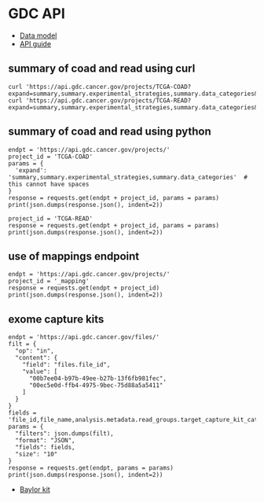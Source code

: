 # GDC API
* [Data model](https://docs.gdc.cancer.gov/Data/Data_Model/GDC_Data_Model/)
* [API guide](https://docs.gdc.cancer.gov/API/Users_Guide/Getting_Started/)

## summary of coad and read using curl
```
curl 'https://api.gdc.cancer.gov/projects/TCGA-COAD?expand=summary,summary.experimental_strategies,summary.data_categories&pretty=true'
curl 'https://api.gdc.cancer.gov/projects/TCGA-READ?expand=summary,summary.experimental_strategies,summary.data_categories&pretty=true'
```

## summary of coad and read using python
```
endpt = 'https://api.gdc.cancer.gov/projects/'
project_id = 'TCGA-COAD'
params = {
  'expand': 'summary,summary.experimental_strategies,summary.data_categories'  # this cannot have spaces
}
response = requests.get(endpt + project_id, params = params)
print(json.dumps(response.json(), indent=2))

project_id = 'TCGA-READ'
response = requests.get(endpt + project_id, params = params)
print(json.dumps(response.json(), indent=2))
```

## use of mappings endpoint
```
endpt = 'https://api.gdc.cancer.gov/projects/'
project_id = '_mapping'
response = requests.get(endpt + project_id)
print(json.dumps(response.json(), indent=2))
```

## exome capture kits
```
endpt = 'https://api.gdc.cancer.gov/files/'
filt = {
  "op": "in",
  "content": {
    "field": "files.file_id",
    "value": [
      "00b7ee04-b97b-49ee-b27b-13f6fb981fec",
      "00ec5e0d-ffb4-4975-9bec-75d88a5a5411"
    ]
  }
}
fields = 'file_id,file_name,analysis.metadata.read_groups.target_capture_kit_catalog_number,analysis.metadata.read_groups.target_capture_kit_name,analysis.metadata.read_groups.target_capture_kit_target_region,analysis.metadata.read_groups.target_capture_kit_vendor'
params = {
  "filters": json.dumps(filt),
  "format": "JSON",
  "fields": fields,
  "size": "10"
}
response = requests.get(endpt, params = params)
print(json.dumps(response.json(), indent=2))
```
* [Baylor kit](https://sequencing.roche.com/en/products-solutions/by-category/target-enrichment/hybridization/seqcap-ez-hgsc-vcrome.html)
